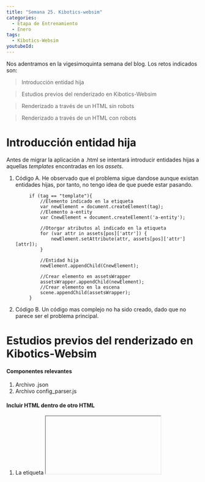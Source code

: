 ```yaml
---
title: "Semana 25. Kibotics-websim"
categories:
  - Etapa de Entrenamiento
  - Enero
tags:
  - Kibotics-Websim
youtubeId: 
---
```


Nos adentramos en la vigesimoquinta semana del blog. Los retos indicados son:

> Introducción entidad hija

> Estudios previos del renderizado en Kibotics-Websim

> Renderizado a través de un HTML sin robots

> Renderizado a través de un HTML con robots 

# Introducción entidad hija

Antes de migrar la aplicación a .html se intentará introducir entidades hijas a aquellas *templates* encontradas en los *assets*. 

1. Código A. He observado que el problema sigue dandose aunque existan entidades hijas, por tanto, no tengo idea de que puede estar pasando.
  
            if (tag == "template"){
                //Elemento indicado en la etiqueta
                var newElement = document.createElement(tag);
                //Elemento a-entity 
                var CnewElement = document.createElement('a-entity');

                //Otorgar atributos al indicado en la etiqueta
                for (var attr in assets[pos]['attr']) {
                    newElement.setAttribute(attr, assets[pos]['attr'][attr]);
                }
                
                //Entidad hija
                newElement.appendChild(CnewElement);
                
                //Crear elemento en assetsWrapper
                assetsWrapper.appendChild(newElement);
                //Crear elemento en la escena 
                scene.appendChild(assetsWrapper);
            }

2. Código B. Un código mas complejo no ha sido creado, dado que no parece ser el problema principal. 

# Estudios previos del renderizado en Kibotics-Websim

#### Componentes relevantes

1. Archivo .json
2. Archivo config_parser.js

#### Incluir HTML dentro de otro HTML

1. La etiqueta **<iframe>** permite introducir un HTML en el interior de otro HTML. Por ahora, considero que se trata de la mejor opción, ya que no sobrepasa las medidas de un div. 
  
          <iframe style='display:none' id='frame' width='400' height='400' frameborder='0'></iframe>
          window.onload = function() {        var boton = document.querySelector("#boton");window.onload = function() {        var boton = document.querySelector("#boton");
    var boton = document.querySelector("#boton");

    boton.addEventListener("click", loadPage, true);

    function loadPage(){
        var frame = $('#frame');
        var url = './index_01.html';
        $("#buttons").show();
        frame.attr('src',url).show();
    }
}
              var boton = document.querySelector("#boton");

              boton.addEventListener("click", loadPage, true);

              function loadPage(){
                  var frame = $('#frame');
                  var url = './index_01.html';
                  $("#buttons").show();
                  frame.attr('src',url).show();
              }
          }
  
2. Mediante peticiones AJAX también puede introducirse un HTML en otro. Aunque se da la problematica de que el .html sobrepasa las medidas de un div. El código utilizado es el siguiente:

          <!DOCTYPE html>
          <html lang="en">
          <head>
              <meta charset="UTF-8">
              <meta http-equiv="X-UA-Compatible" content="IE=edge">
              <meta name="viewport" content="width=device-width, initial-scale=1.0">
              <title>Document</title>
              <script src="https://code.jquery.com/jquery-3.4.1.min.js"></script>
              <script src="/js/index_02.js"></script>
          </head>
          <body>
          <button id="boton">Cargar HTML</button>
          <div id="html"></div>
          </body>
          </html>

          window.onload = function(){
              function prueba(){
                  var boton = document.querySelector("#boton");
                  console.log(boton);
                  var divCont = document.querySelector("#html");

                  boton.addEventListener("click", obtenerHTML, true);

                  //Pasar a la función el evento
                  function obtenerHTML(e){
                      var xhr = new XMLHttpRequest();

                      //Estado peticion
                      xhr.onreadystatechange = function(){
                          //Estado correcto
                          if (xhr.status === 200) {
                              //Insertar HTML al div contenedor lo que hay en la respuesta
                              divCont.innerHTML = xhr.responseText;

                          }
                      }
                      //true: asincrona / false: sincrona
                      xhr.open("get", "./index.html", true);
                      //Envio de la peticion
                      xhr.send();
                  }
              };
              prueba();
          }


#### Incluir las capacidades de un robot en la escena.
  
  Definición de un robot en .json:
  
      "robots_config": [
        {
            "controller": "user1",
            "id": "a-pibot"
        }
    ],
        "objects":[       
              {
                  "tag": "a-robot",
                  "attr": {
                    "id": "a-pibot",
                    "gltf-model": "../assets/models/jrobotFgltf.gltf",
                    "class": "physics-object",
                    "physics-object": "id:a-pibot; model:../../../assets/models/jrobotFgltf.gltf;shape:box;fit:manual;halfExtents:1.5 1 3.7;",
                    "scale": {
                      "x": 20,
                      "y": 20,
                      "z": 20
                    },
                    "position": {
                      "x": 0,
                      "y": 10,
                      "z": 0
                    },
                    "rotation": {
                      "x": 0,
                      "y": -20,
                      "z": 0
                    },
                    "fmax": "1000000000000000000000",
                    "tmax": "9"
                  }, 
                  "childs": [
                    {
                      "tag": "a-entity",
                      "attr": {
                        "id": "a-pibotCamera1Wrapper",
                        "position": {
                          "x": 0.02,
                          "y": 0.025,
                          "z": 0
                        },
                        "rotation": {
                          "x": 0,
                          "y": -90,
                          "z": 0
                        }
                      },
                      "childs": [
                        {
                          "tag": "a-camera",
                          "attr": {
                            "id": "a-pibotCamera1",
                            "position": {
                              "x": 0,
                              "y": 0,
                              "z": 0
                            },
                            "rotation": {
                              "x": 0,
                              "y": 0,
                              "z": 0
                            },
                            "active": false,
                            "spectator": "canvas:#cameraDiv; canvasID: a-pibotCamera1Canvas;",
                            "wasd-controls-enabled": false,
                            "look-controls-enabled": false
                          }
                        },
                        {
                          "tag": "a-camera",
                          "attr": {
                            "id": "a-pibotCameraIR",
                            "position": {
                              "x": 0,
                              "y": -0.0225,
                              "z": 0.01
                            },
                            "rotation": {
                              "x": -90,
                              "y": 0,
                              "z": 0
                            },
                            "active": false,
                            "spectator": "canvas:#cameraIRDiv; canvasID: a-pibotCameraIRCanvas;",
                            "wasd-controls-enabled": false,
                            "look-controls-enabled": false
                          }
                        }
                      ]
                    }
                  ] 
              },
         ]
  
  Las carpetas relacionadas con los robots son:
  
  1. brains
  2. simcore
  
  
  
  
  
  
  
